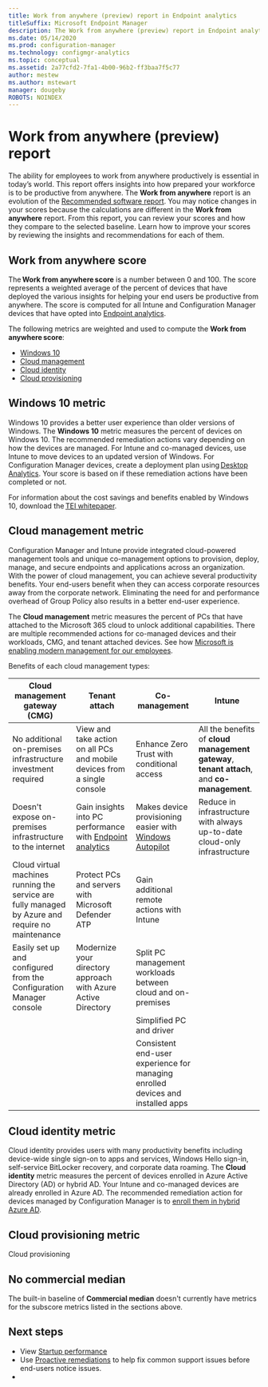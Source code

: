 ```yaml
---
title: Work from anywhere (preview) report in Endpoint analytics
titleSuffix: Microsoft Endpoint Manager
description: The Work from anywhere (preview) report in Endpoint analytics provides insights to help your end users be productive from anywhere.
ms.date: 05/14/2020
ms.prod: configuration-manager
ms.technology: configmgr-analytics
ms.topic: conceptual
ms.assetid: 2a77cfd2-7fa1-4b00-96b2-ff3baa7f5c77
author: mestew
ms.author: mstewart
manager: dougeby
ROBOTS: NOINDEX
---
```


# Work from anywhere (preview) report

The ability for employees to work from anywhere productively is essential in today’s world. This report offers insights into how prepared your workforce is to be productive from anywhere. The **Work from anywhere** report is an evolution of the [Recommended software report](recommended-software.md). You may notice changes in your scores because the calculations are different in the **Work from anywhere** report.  From this report, you can review your scores and how they compare to the selected baseline. Learn how to improve your scores by reviewing the insights and recommendations for each of them.  

## <a name="bkmk_score"></a> Work from anywhere score

The **Work from anywhere score** is a number between 0 and 100. The score represents a weighted average of the percent of devices that have deployed the various insights for helping your end users be productive from anywhere. The score is computed for all Intune and Configuration Manager devices that have opted into [Endpoint analytics](overview.md).

The following metrics are weighted and used to compute the **Work from anywhere score**:

- [Windows 10](#windows-10)
- [Cloud management](#cloud-management)
- [Cloud identity](#cloud-identity)
- [Cloud provisioning](#cloud-provisioning)

## <a name="bkmk_win10"></a> Windows 10 metric

Windows 10 provides a better user experience than older versions of Windows. The **Windows 10** metric measures the percent of devices on Windows 10. The recommended remediation actions vary depending on how the devices are managed. For Intune and co-managed devices, use Intune to move devices to an updated version of Windows. For Configuration Manager devices, create a deployment plan using [Desktop Analytics](../configmgr/desktop-analytics/overview.md). Your score is based on if these remediation actions have been completed or not.

For information about the cost savings and benefits enabled by Windows 10, download the [TEI whitepaper](https://query.prod.cms.rt.microsoft.com/cms/api/am/binary/RWCpaP).

## <a name="bkmk_management"></a> Cloud management metric

Configuration Manager and Intune provide integrated cloud-powered management tools and unique co-management options to provision, deploy, manage, and secure endpoints and applications across an organization. With the power of cloud management, you can achieve several productivity benefits. Your end-users benefit when they can access corporate resources away from the corporate network. Eliminating the need for and performance overhead of Group Policy also results in a better end-user experience.

The **Cloud management** metric measures the percent of PCs that have attached to the Microsoft 365 cloud to unlock additional capabilities. There are multiple recommended actions for co-managed devices and their workloads, CMG, and tenant attached devices. See how [Microsoft is enabling modern management for our employees](https://www.microsoft.com/en-us/itshowcase/managing-windows-10-devices-with-microsoft-intune).

Benefits of each cloud management types:

|**Cloud management gateway (CMG)**|**Tenant attach**|**Co-management**|**Intune**|
|---|---|---|---|
|No additional on-premises infrastructure investment required| View and take action on all PCs and mobile devices from a single console| Enhance Zero Trust with conditional access| All the benefits of **cloud management gateway**, **tenant attach**, and **co-management**.|
|Doesn't expose on-premises infrastructure to the internet| Gain insights into PC performance with [Endpoint analytics](overview.md)|Makes device provisioning easier with [Windows Autopilot](../configmgr/comanage/quickstart-autopilot.md)| Reduce in infrastructure with always up-to-date cloud-only infrastructure|
|Cloud virtual machines running the service are fully managed by Azure and require no maintenance| Protect PCs and servers with Microsoft Defender ATP| Gain additional remote actions with Intune| |
| Easily set up and configured from the Configuration Manager console | Modernize your directory approach with Azure Active Directory| Split PC management workloads between cloud and on-premises| |
| | | Simplified PC and driver | |
| | | Consistent end-user experience for managing enrolled devices and installed apps| |

## <a name="bkmk_identity"></a> Cloud identity metric

Cloud identity provides users with many productivity benefits including device-wide single sign-on to apps and services, Windows Hello sign-in, self-service BitLocker recovery, and corporate data roaming. The **Cloud identity** metric measures the percent of devices enrolled in Azure Active Directory (AD) or hybrid AD. Your Intune and co-managed devices are already enrolled in Azure AD. The recommended remediation action for devices managed by Configuration Manager is to [enroll them in hybrid Azure AD](/azure/active-directory/devices/hybrid-azuread-join-managed-domains).

## <a name="bkmk_mprovisioning"></a> Cloud provisioning metric

Cloud provisioning 

## <a name="bkmk_np"></a> No commercial median

The built-in baseline of **Commercial median** doesn't currently have metrics for the subscore metrics listed in the sections above.

## Next steps

- View [Startup performance](startup-performance.md)
- Use [Proactive remediations](proactive-remediations.md) to help fix common support issues before end-users notice issues.
- 